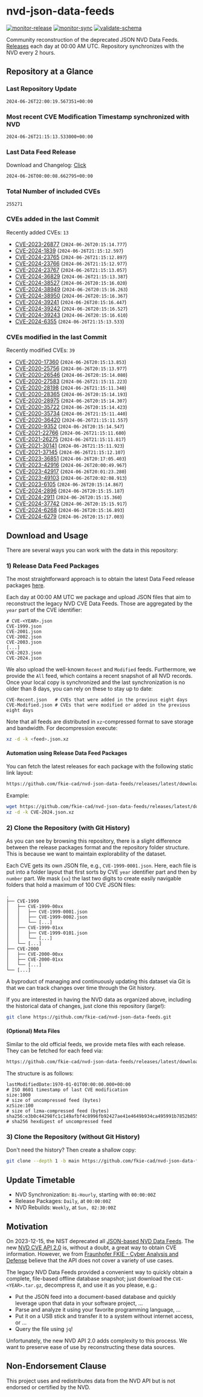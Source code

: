 # nvd-json-data-feeds

[![monitor-release](https://github.com/fkie-cad/nvd-json-data-feeds/actions/workflows/monitor_release.yml/badge.svg)](https://github.com/fkie-cad/nvd-json-data-feeds/actions/workflows/monitor_release.yml)
[![monitor-sync](https://github.com/fkie-cad/nvd-json-data-feeds/actions/workflows/monitor_sync.yml/badge.svg)](https://github.com/fkie-cad/nvd-json-data-feeds/actions/workflows/monitor_sync.yml)
[![validate-schema](https://github.com/fkie-cad/nvd-json-data-feeds/actions/workflows/validate_schema.yml/badge.svg)](https://github.com/fkie-cad/nvd-json-data-feeds/actions/workflows/validate_schema.yml)

Community reconstruction of the deprecated JSON NVD Data Feeds.
[Releases](https://github.com/fkie-cad/nvd-json-data-feeds/releases/latest) each day at 00:00 AM UTC.
Repository synchronizes with the NVD every 2 hours.

## Repository at a Glance

### Last Repository Update

```plain
2024-06-26T22:00:19.567351+00:00
```

### Most recent CVE Modification Timestamp synchronized with NVD

```plain
2024-06-26T21:15:13.533000+00:00
```

### Last Data Feed Release

Download and Changelog: [Click](https://github.com/fkie-cad/nvd-json-data-feeds/releases/latest)

```plain
2024-06-26T00:00:08.662795+00:00
```

### Total Number of included CVEs

```plain
255271
```

### CVEs added in the last Commit

Recently added CVEs: `13`

- [CVE-2023-26877](CVE-2023/CVE-2023-268xx/CVE-2023-26877.json) (`2024-06-26T20:15:14.777`)
- [CVE-2024-1839](CVE-2024/CVE-2024-18xx/CVE-2024-1839.json) (`2024-06-26T21:15:12.597`)
- [CVE-2024-23765](CVE-2024/CVE-2024-237xx/CVE-2024-23765.json) (`2024-06-26T21:15:12.897`)
- [CVE-2024-23766](CVE-2024/CVE-2024-237xx/CVE-2024-23766.json) (`2024-06-26T21:15:12.977`)
- [CVE-2024-23767](CVE-2024/CVE-2024-237xx/CVE-2024-23767.json) (`2024-06-26T21:15:13.057`)
- [CVE-2024-36829](CVE-2024/CVE-2024-368xx/CVE-2024-36829.json) (`2024-06-26T21:15:13.387`)
- [CVE-2024-38527](CVE-2024/CVE-2024-385xx/CVE-2024-38527.json) (`2024-06-26T20:15:16.020`)
- [CVE-2024-38949](CVE-2024/CVE-2024-389xx/CVE-2024-38949.json) (`2024-06-26T20:15:16.263`)
- [CVE-2024-38950](CVE-2024/CVE-2024-389xx/CVE-2024-38950.json) (`2024-06-26T20:15:16.367`)
- [CVE-2024-39241](CVE-2024/CVE-2024-392xx/CVE-2024-39241.json) (`2024-06-26T20:15:16.447`)
- [CVE-2024-39242](CVE-2024/CVE-2024-392xx/CVE-2024-39242.json) (`2024-06-26T20:15:16.527`)
- [CVE-2024-39243](CVE-2024/CVE-2024-392xx/CVE-2024-39243.json) (`2024-06-26T20:15:16.610`)
- [CVE-2024-6355](CVE-2024/CVE-2024-63xx/CVE-2024-6355.json) (`2024-06-26T21:15:13.533`)


### CVEs modified in the last Commit

Recently modified CVEs: `39`

- [CVE-2020-17360](CVE-2020/CVE-2020-173xx/CVE-2020-17360.json) (`2024-06-26T20:15:13.853`)
- [CVE-2020-25756](CVE-2020/CVE-2020-257xx/CVE-2020-25756.json) (`2024-06-26T20:15:13.977`)
- [CVE-2020-26546](CVE-2020/CVE-2020-265xx/CVE-2020-26546.json) (`2024-06-26T20:15:14.080`)
- [CVE-2020-27583](CVE-2020/CVE-2020-275xx/CVE-2020-27583.json) (`2024-06-26T21:15:11.223`)
- [CVE-2020-28198](CVE-2020/CVE-2020-281xx/CVE-2020-28198.json) (`2024-06-26T21:15:11.340`)
- [CVE-2020-28365](CVE-2020/CVE-2020-283xx/CVE-2020-28365.json) (`2024-06-26T20:15:14.193`)
- [CVE-2020-28975](CVE-2020/CVE-2020-289xx/CVE-2020-28975.json) (`2024-06-26T20:15:14.307`)
- [CVE-2020-35722](CVE-2020/CVE-2020-357xx/CVE-2020-35722.json) (`2024-06-26T20:15:14.423`)
- [CVE-2020-35734](CVE-2020/CVE-2020-357xx/CVE-2020-35734.json) (`2024-06-26T21:15:11.440`)
- [CVE-2020-36420](CVE-2020/CVE-2020-364xx/CVE-2020-36420.json) (`2024-06-26T21:15:11.557`)
- [CVE-2020-9352](CVE-2020/CVE-2020-93xx/CVE-2020-9352.json) (`2024-06-26T20:15:14.547`)
- [CVE-2021-22766](CVE-2021/CVE-2021-227xx/CVE-2021-22766.json) (`2024-06-26T21:15:11.680`)
- [CVE-2021-26275](CVE-2021/CVE-2021-262xx/CVE-2021-26275.json) (`2024-06-26T21:15:11.817`)
- [CVE-2021-30141](CVE-2021/CVE-2021-301xx/CVE-2021-30141.json) (`2024-06-26T21:15:11.923`)
- [CVE-2021-37145](CVE-2021/CVE-2021-371xx/CVE-2021-37145.json) (`2024-06-26T21:15:12.107`)
- [CVE-2023-36851](CVE-2023/CVE-2023-368xx/CVE-2023-36851.json) (`2024-06-26T20:17:05.403`)
- [CVE-2023-42916](CVE-2023/CVE-2023-429xx/CVE-2023-42916.json) (`2024-06-26T20:00:49.967`)
- [CVE-2023-42917](CVE-2023/CVE-2023-429xx/CVE-2023-42917.json) (`2024-06-26T20:01:23.280`)
- [CVE-2023-49103](CVE-2023/CVE-2023-491xx/CVE-2023-49103.json) (`2024-06-26T20:02:08.913`)
- [CVE-2023-6105](CVE-2023/CVE-2023-61xx/CVE-2023-6105.json) (`2024-06-26T20:15:14.867`)
- [CVE-2024-2896](CVE-2024/CVE-2024-28xx/CVE-2024-2896.json) (`2024-06-26T20:15:15.187`)
- [CVE-2024-2911](CVE-2024/CVE-2024-29xx/CVE-2024-2911.json) (`2024-06-26T20:15:15.360`)
- [CVE-2024-37742](CVE-2024/CVE-2024-377xx/CVE-2024-37742.json) (`2024-06-26T20:15:15.917`)
- [CVE-2024-6268](CVE-2024/CVE-2024-62xx/CVE-2024-6268.json) (`2024-06-26T20:15:16.893`)
- [CVE-2024-6279](CVE-2024/CVE-2024-62xx/CVE-2024-6279.json) (`2024-06-26T20:15:17.003`)


## Download and Usage

There are several ways you can work with the data in this repository:

### 1) Release Data Feed Packages

The most straightforward approach is to obtain the latest Data Feed release packages [here](https://github.com/fkie-cad/nvd-json-data-feeds/releases/latest).

Each day at 00:00 AM UTC we package and upload JSON files that aim to reconstruct the legacy NVD CVE Data Feeds.
Those are aggregated by the `year` part of the CVE identifier:

```
# CVE-<YEAR>.json
CVE-1999.json
CVE-2001.json
CVE-2002.json
CVE-2003.json
[...]
CVE-2023.json
CVE-2024.json
```

We also upload the well-known `Recent` and `Modified` feeds.
Furthermore, we provide the `All` feed, which contains a recent snapshot of all NVD records.
Once your local copy is synchronized and the last synchronization is no older than 8 days, you can rely on these to stay up to date:

```plain
CVE-Recent.json   # CVEs that were added in the previous eight days
CVE-Modified.json # CVEs that were modified or added in the previous eight days
```

Note that all feeds are distributed in `xz`-compressed format to save storage and bandwidth.
For decompression execute:

```sh
xz -d -k <feed>.json.xz
```

#### Automation using Release Data Feed Packages

You can fetch the latest releases for each package with the following static link layout:

```sh
https://github.com/fkie-cad/nvd-json-data-feeds/releases/latest/download/CVE-<YEAR>.json.xz
```

Example:

```sh
wget https://github.com/fkie-cad/nvd-json-data-feeds/releases/latest/download/CVE-2024.json.xz
xz -d -k CVE-2024.json.xz
```

### 2) Clone the Repository (with Git History)

As you can see by browsing this repository, there is a slight difference between the release packages format and the repository folder structure.
This is because we want to maintain explorability of the dataset.

Each CVE gets its own JSON file, e.g., `CVE-1999-0001.json`.
Here, each file is put into a folder layout that first sorts by CVE `year` identifier part and then by `number` part.
We mask (`xx`) the last two digits to create easily navigable folders that hold a maximum of 100 CVE JSON files:

```plain
.
├── CVE-1999
│   ├── CVE-1999-00xx
│   │   ├── CVE-1999-0001.json
│   │   ├── CVE-1999-0002.json
│   │   └── [...]
│   ├── CVE-1999-01xx
│   │   ├── CVE-1999-0101.json
│   │   └── [...]
│   └── [...]
├── CVE-2000
│   ├── CVE-2000-00xx
│   ├── CVE-2000-01xx
│   └── [...]
└── [...]
```

A byproduct of managing and continuously updating this dataset via Git is that we can track changes over time through the Git history.

If you are interested in having the NVD data as organized above, including the historical data of changes, just clone this repository (large!):

```sh
git clone https://github.com/fkie-cad/nvd-json-data-feeds.git
```

#### (Optional) Meta Files

Similar to the old official feeds, we provide meta files with each release. They can be fetched for each feed via:

```sh
https://github.com/fkie-cad/nvd-json-data-feeds/releases/latest/download/CVE-<YEAR>.meta
```

The structure is as follows:

```plain
lastModifiedDate:1970-01-01T00:00:00.000+00:00                          # ISO 8601 timestamp of last CVE modification
size:1000                                                               # size of uncompressed feed (bytes)
xzSize:100                                                              # size of lzma-compressed feed (bytes)
sha256:e3b0c44298fc1c149afbf4c8996fb92427ae41e4649b934ca495991b7852b855 # sha256 hexdigest of uncompressed feed
```

### 3) Clone the Repository (without Git History)

Don't need the history? Then create a shallow copy:

```sh
git clone --depth 1 -b main https://github.com/fkie-cad/nvd-json-data-feeds.git
```


## Update Timetable

* NVD Synchronization: `Bi-Hourly`, starting with `00:00:00Z`
* Release Packages: `Daily`, at `00:00:00Z`
* NVD Rebuilds: `Weekly`, at `Sun, 02:30:00Z`


## Motivation

On 2023-12-15, the NIST deprecated all [JSON-based NVD Data Feeds](https://nvd.nist.gov/vuln/data-feeds#divRetirementBanner-1).
The new [NVD CVE API 2.0](https://nvd.nist.gov/developers/vulnerabilities) is, without a doubt, a great way to obtain CVE information.
However, we from [Fraunhofer FKIE - Cyber Analysis and Defense](https://www.fkie.fraunhofer.de/en/departments/cad.html) believe that the API does not cover a variety of use cases.

The legacy NVD Data Feeds provided a convenient way to quickly obtain a complete, file-based offline database snapshot; just download the `CVE-<YEAR>.tar.gz`, decompress it, and use it as you please, e.g.:

- Put the JSON feed into a document-based database and quickly leverage upon that data in your software project, ...
- Parse and analyze it using your favorite programming language, ...
- Put it on a USB stick and transfer it to a system without internet access, or ...
- Query the file using `jq`!

Unfortunately, the new NVD API 2.0 adds complexity to this process.
We want to preserve ease of use by reconstructing these data sources.

## Non-Endorsement Clause

This project uses and redistributes data from the NVD API but is not endorsed or certified by the NVD.